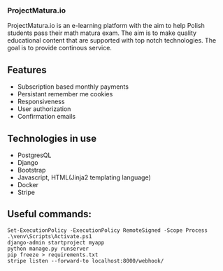 ### ProjectMatura.io
ProjectMatura.io is an e-learning platform with the aim to help Polish students pass their math matura exam.
The aim is to make quality educational content that are supported with top notch technologies. The goal is to
provide continous service. 

## Features
- Subscription based monthly payments
- Persistant remember me cookies
- Responsiveness
- User authorization
- Confirmation emails

## Technologies in use
- PostgresQL
- Django
- Bootstrap
- Javascript, HTML(Jinja2 templating language)
- Docker
- Stripe

## Useful commands:
```console
Set-ExecutionPolicy -ExecutionPolicy RemoteSigned -Scope Process
.\venv\Scripts\Activate.ps1
django-admin startproject myapp
python manage.py runserver
pip freeze > requirements.txt
stripe listen --forward-to localhost:8000/webhook/
```
